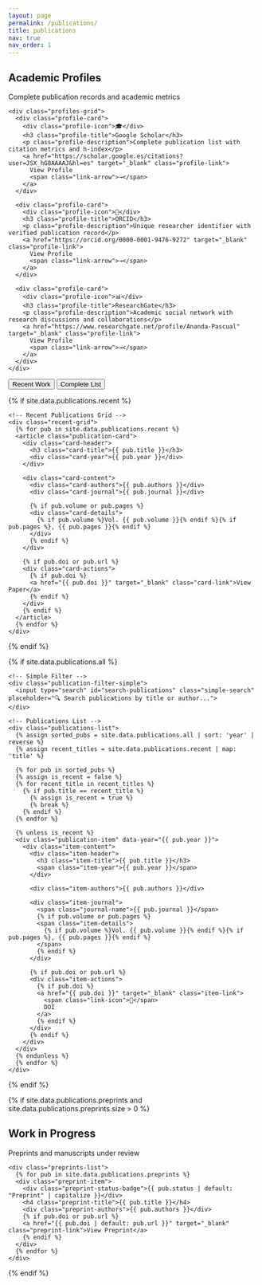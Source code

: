 ```yaml
---
layout: page
permalink: /publications/
title: publications
nav: true
nav_order: 1
---
```


<div class="publications-page-modern">

<!-- Academic Profiles Section - At Top -->
<div class="publications-section" id="profiles-section-top">
  <div class="section-container">
    <div class="section-header">
      <h2 class="section-title">Academic Profiles</h2>
      <p class="section-subtitle">Complete publication records and academic metrics</p>
    </div>
    
    <div class="profiles-grid">
      <div class="profile-card">
        <div class="profile-icon">🎓</div>
        <h3 class="profile-title">Google Scholar</h3>
        <p class="profile-description">Complete publication list with citation metrics and h-index</p>
        <a href="https://scholar.google.es/citations?user=JSX_hG8AAAAJ&hl=es" target="_blank" class="profile-link">
          View Profile
          <span class="link-arrow">→</span>
        </a>
      </div>
      
      <div class="profile-card">
        <div class="profile-icon">🔗</div>
        <h3 class="profile-title">ORCID</h3>
        <p class="profile-description">Unique researcher identifier with verified publication record</p>
        <a href="https://orcid.org/0000-0001-9476-9272" target="_blank" class="profile-link">
          View Profile
          <span class="link-arrow">→</span>
        </a>
      </div>
      
      <div class="profile-card">
        <div class="profile-icon">📊</div>
        <h3 class="profile-title">ResearchGate</h3>
        <p class="profile-description">Academic social network with research discussions and collaborations</p>
        <a href="https://www.researchgate.net/profile/Ananda-Pascual" target="_blank" class="profile-link">
          View Profile
          <span class="link-arrow">→</span>
        </a>
      </div>
    </div>
  </div>
</div>

<!-- Navigation Tabs -->
<div class="publications-nav">
  <div class="nav-tabs">
    <button class="nav-tab active" data-section="recent">Recent Work</button>
    <button class="nav-tab" data-section="all">Complete List</button>
  </div>
</div>

<!-- Recent Publications Section -->
{% if site.data.publications.recent %}
<div class="publications-section" id="recent-section">
  <div class="section-container">
    
    <!-- Recent Publications Grid -->
    <div class="recent-grid">
      {% for pub in site.data.publications.recent %}
      <article class="publication-card">
        <div class="card-header">
          <h3 class="card-title">{{ pub.title }}</h3>
          <div class="card-year">{{ pub.year }}</div>
        </div>
        
        <div class="card-content">
          <div class="card-authors">{{ pub.authors }}</div>
          <div class="card-journal">{{ pub.journal }}</div>
          
          {% if pub.volume or pub.pages %}
          <div class="card-details">
            {% if pub.volume %}Vol. {{ pub.volume }}{% endif %}{% if pub.pages %}, {{ pub.pages }}{% endif %}
          </div>
          {% endif %}
        </div>
        
        {% if pub.doi or pub.url %}
        <div class="card-actions">
          {% if pub.doi %}
          <a href="{{ pub.doi }}" target="_blank" class="card-link">View Paper</a>
          {% endif %}
        </div>
        {% endif %}
      </article>
      {% endfor %}
    </div>
  </div>
</div>
{% endif %}



<!-- All Publications Section -->
{% if site.data.publications.all %}
<div class="publications-section hidden" id="all-section">
  <div class="section-container">
    
    <!-- Simple Filter -->
    <div class="publication-filter-simple">
      <input type="search" id="search-publications" class="simple-search" placeholder="🔍 Search publications by title or author...">
    </div>

    <!-- Publications List -->
    <div class="publications-list">
      {% assign sorted_pubs = site.data.publications.all | sort: 'year' | reverse %}
      {% assign recent_titles = site.data.publications.recent | map: 'title' %}

      {% for pub in sorted_pubs %}
      {% assign is_recent = false %}
      {% for recent_title in recent_titles %}
        {% if pub.title == recent_title %}
          {% assign is_recent = true %}
          {% break %}
        {% endif %}
      {% endfor %}

      {% unless is_recent %}
      <div class="publication-item" data-year="{{ pub.year }}">
        <div class="item-content">
          <div class="item-header">
            <h3 class="item-title">{{ pub.title }}</h3>
            <span class="item-year">{{ pub.year }}</span>
          </div>
          
          <div class="item-authors">{{ pub.authors }}</div>
          
          <div class="item-journal">
            <span class="journal-name">{{ pub.journal }}</span>
            {% if pub.volume or pub.pages %}
            <span class="item-details">
              {% if pub.volume %}Vol. {{ pub.volume }}{% endif %}{% if pub.pages %}, {{ pub.pages }}{% endif %}
            </span>
            {% endif %}
          </div>
          
          {% if pub.doi or pub.url %}
          <div class="item-actions">
            {% if pub.doi %}
            <a href="{{ pub.doi }}" target="_blank" class="item-link">
              <span class="link-icon">🔗</span>
              DOI
            </a>
            {% endif %}
          </div>
          {% endif %}
        </div>
      </div>
      {% endunless %}
      {% endfor %}
    </div>
  </div>
</div>
{% endif %}

<!-- Preprints Section - Standalone -->
{% if site.data.publications.preprints and site.data.publications.preprints.size > 0 %}
<div class="publications-section">
  <div class="section-container">
    <div class="section-header">
      <h2 class="section-title">Work in Progress</h2>
      <p class="section-subtitle">Preprints and manuscripts under review</p>
    </div>
    
    <div class="preprints-list">
      {% for pub in site.data.publications.preprints %}
      <div class="preprint-item">
        <div class="preprint-status-badge">{{ pub.status | default: "Preprint" | capitalize }}</div>
        <h4 class="preprint-title">{{ pub.title }}</h4>
        <div class="preprint-authors">{{ pub.authors }}</div>
        {% if pub.doi or pub.url %}
        <a href="{{ pub.doi | default: pub.url }}" target="_blank" class="preprint-link">View Preprint</a>
        {% endif %}
      </div>
      {% endfor %}
    </div>
  </div>
</div>
{% endif %}

<!-- JavaScript for Tab Navigation -->
<script>
document.addEventListener('DOMContentLoaded', function() {
  const tabs = document.querySelectorAll('.nav-tab');
  const sections = document.querySelectorAll('.publications-section');
  
  tabs.forEach(tab => {
    tab.addEventListener('click', function() {
      const targetSection = this.dataset.section;
      
      // Update active tab
      tabs.forEach(t => t.classList.remove('active'));
      this.classList.add('active');
      
      // Show/hide sections (only the tabbed sections, not the profiles at top)
      sections.forEach(section => {
        if (section.id === 'profiles-section-top') {
          // Always keep profiles visible at top
          return;
        }
        
        if (section.id === targetSection + '-section') {
          section.classList.remove('hidden');
        } else {
          section.classList.add('hidden');
        }
      });
    });
  });
  
  // Simple search functionality
  const searchInput = document.getElementById('search-publications');
  const publicationItems = document.querySelectorAll('.publication-item');
  
  searchInput?.addEventListener('input', function() {
    const searchTerm = this.value.toLowerCase();
    
    publicationItems.forEach(item => {
      const title = item.querySelector('.item-title')?.textContent.toLowerCase() || '';
      const authors = item.querySelector('.item-authors')?.textContent.toLowerCase() || '';
      
      if (title.includes(searchTerm) || authors.includes(searchTerm)) {
        item.style.display = 'block';
      } else {
        item.style.display = 'none';
      }
    });
  });
});
</script>

</div>